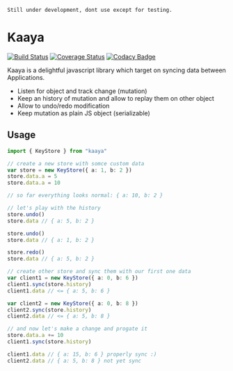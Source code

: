     Still under development, dont use except for testing.

# Kaaya

[![Build Status](https://travis-ci.org/kefniark/Kaaya.svg?branch=master)](https://travis-ci.org/kefniark/Kaaya)
[![Coverage Status](https://coveralls.io/repos/github/kefniark/Kaaya/badge.svg?branch=master)](https://coveralls.io/github/kefniark/Kaaya?branch=master)
[![Codacy Badge](https://api.codacy.com/project/badge/Grade/c0fc8bf9f62a4067a2d1454c1eba454e)](https://www.codacy.com/manual/kefniark/Kaaya?utm_source=github.com&utm_medium=referral&utm_content=kefniark/Kaaya&utm_campaign=Badge_Grade)

Kaaya is a delightful javascript library which target on syncing data between Applications.

-   Listen for object and track change (mutation)
-   Keep an history of mutation and allow to replay them on other object
-   Allow to undo/redo modification
-   Keep mutation as plain JS object (serializable)

## Usage

```ts
import { KeyStore } from "kaaya"

// create a new store with somce custom data
var store = new KeyStore({ a: 1, b: 2 })
store.data.a = 5
store.data.a = 10

// so far everything looks normal: { a: 10, b: 2 }

// let's play with the history
store.undo()
store.data // { a: 5, b: 2 }

store.undo()
store.data // { a: 1, b: 2 }

store.redo()
store.data // { a: 5, b: 2 }

// create other store and sync them with our first one data
var client1 = new KeyStore({ a: 0, b: 6 })
client1.sync(store.history)
client1.data // <= { a: 5, b: 6 }

var client2 = new KeyStore({ a: 0, b: 8 })
client2.sync(store.history)
client2.data // <= { a: 5, b: 8 }

// and now let's make a change and progate it
store.data.a += 10
client1.sync(store.history)

client1.data // { a: 15, b: 6 } properly sync :)
client2.data // { a: 5, b: 8 } not yet sync
```
